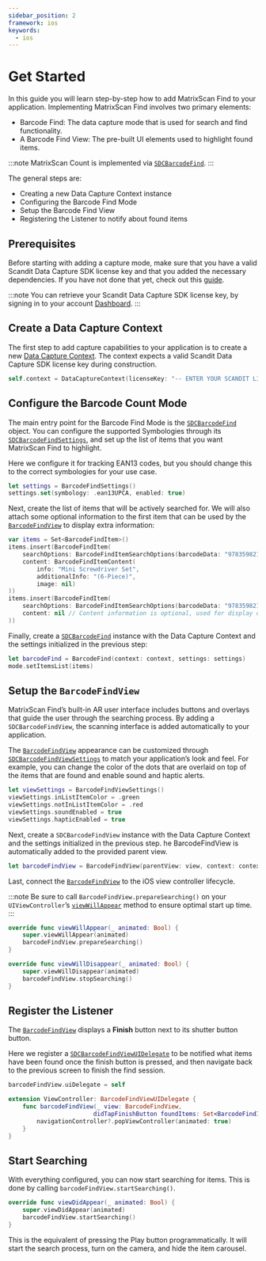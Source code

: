 ```yaml
---
sidebar_position: 2
framework: ios
keywords:
  - ios
---
```


# Get Started

In this guide you will learn step-by-step how to add MatrixScan Find to your application. Implementing MatrixScan Find involves two primary elements:

- Barcode Find: The data capture mode that is used for search and find functionality.
- A Barcode Find View: The pre-built UI elements used to highlight found items.

:::note
MatrixScan Count is implemented via [`SDCBarcodeFind`](https://docs.scandit.com/data-capture-sdk/ios/barcode-capture/api/barcode-find.html#class-scandit.datacapture.barcode.find.BarcodeFind).
:::

The general steps are:

- Creating a new Data Capture Context instance
- Configuring the Barcode Find Mode
- Setup the Barcode Find View
- Registering the Listener to notify about found items

## Prerequisites

Before starting with adding a capture mode, make sure that you have a valid Scandit Data Capture SDK license key and that you added the necessary dependencies. If you have not done that yet, check out this [guide](/sdks/ios/add-sdk.md).

:::note
You can retrieve your Scandit Data Capture SDK license key, by signing in to your account [Dashboard](https://ssl.scandit.com/dashboard/sign-in).
:::

## Create a Data Capture Context

The first step to add capture capabilities to your application is to create a new [Data Capture Context](https://docs.scandit.com/data-capture-sdk/ios/core/api/data-capture-context.html#class-scandit.datacapture.core.DataCaptureContext). The context expects a valid Scandit Data Capture SDK license key during construction.

```swift
self.context = DataCaptureContext(licenseKey: "-- ENTER YOUR SCANDIT LICENSE KEY HERE --")
```

## Configure the Barcode Count Mode

The main entry point for the Barcode Find Mode is the [`SDCBarcodeFind`](https://docs.scandit.com/data-capture-sdk/ios/barcode-capture/api/barcode-find.html#class-scandit.datacapture.barcode.find.BarcodeFind) object. You can configure the supported Symbologies through its [`SDCBarcodeFindSettings`](https://docs.scandit.com/data-capture-sdk/ios/barcode-capture/api/barcode-find-settings.html#class-scandit.datacapture.barcode.find.BarcodeFindSettings), and set up the list of items that you want MatrixScan Find to highlight.

Here we configure it for tracking EAN13 codes, but you should change this to the correct symbologies for your use case.

```swift
let settings = BarcodeFindSettings()
settings.set(symbology: .ean13UPCA, enabled: true)
```

Next, create the list of items that will be actively searched for. We will also attach some optional information to the first item that can be used by the [`BarcodeFindView`](https://docs.scandit.com/data-capture-sdk/ios/barcode-capture/api/ui/barcode-find-view.html#class-scandit.datacapture.barcode.find.ui.BarcodeFindView) to display extra information:

```swift
var items = Set<BarcodeFindItem>()
items.insert(BarcodeFindItem(
    searchOptions: BarcodeFindItemSearchOptions(barcodeData: "9783598215438"),
    content: BarcodeFindItemContent(
        info: "Mini Screwdriver Set",
        additionalInfo: "(6-Piece)",
        image: nil)
))
items.insert(BarcodeFindItem(
    searchOptions: BarcodeFindItemSearchOptions(barcodeData: "9783598215414"),
    content: nil // Content information is optional, used for display only
))
```

Finally, create a [`SDCBarcodeFind`](https://docs.scandit.com/data-capture-sdk/ios/barcode-capture/api/barcode-find.html#class-scandit.datacapture.barcode.find.BarcodeFind) instance with the Data Capture Context and the settings initialized in the previous step:

```swift
let barcodeFind = BarcodeFind(context: context, settings: settings)
mode.setItemsList(items)
```

## Setup the `BarcodeFindView`

MatrixScan Find’s built-in AR user interface includes buttons and overlays that guide the user through the searching process. By adding a `SDCBarcodeFindView`, the scanning interface is added automatically to your application.

The [`BarcodeFindView`](https://docs.scandit.com/data-capture-sdk/ios/barcode-capture/api/ui/barcode-find-view.html#class-scandit.datacapture.barcode.find.ui.BarcodeFindView) appearance can be customized through [`SDCBarcodeFindViewSettings`](https://docs.scandit.com/data-capture-sdk/ios/barcode-capture/api/ui/barcode-find-view-settings.html#class-scandit.datacapture.barcode.find.ui.BarcodeFindViewSettings) to match your application’s look and feel. For example, you can change the color of the dots that are overlaid on top of the items that are found and enable sound and haptic alerts.

```swift
let viewSettings = BarcodeFindViewSettings()
viewSettings.inListItemColor = .green
viewSettings.notInListItemColor = .red
viewSettings.soundEnabled = true
viewSettings.hapticEnabled = true
```

Next, create a `SDCBarcodeFindView` instance with the Data Capture Context and the settings initialized in the previous step. he BarcodeFindView is automatically added to the provided parent view.

```swift
let barcodeFindView = BarcodeFindView(parentView: view, context: context, barcodeFind: mode, settings: viewSettings)
```

Last, connect the [`BarcodeFindView`](https://docs.scandit.com/data-capture-sdk/ios/barcode-capture/api/ui/barcode-find-view.html#class-scandit.datacapture.barcode.find.ui.BarcodeFindView) to the iOS view controller lifecycle. 

:::note
Be sure to call `BarcodeFindView.prepareSearching()` on your `UIViewController`’s [`viewWillAppear`](https://developer.apple.com/documentation/uikit/uiviewcontroller/1621510-viewwillappear) method to ensure optimal start up time.
:::

```swift
override func viewWillAppear(_ animated: Bool) {
    super.viewWillAppear(animated)
    barcodeFindView.prepareSearching()
}

override func viewWillDisappear(_ animated: Bool) {
    super.viewWillDisappear(animated)
    barcodeFindView.stopSearching()
}
```

## Register the Listener

The [`BarcodeFindView`](https://docs.scandit.com/data-capture-sdk/ios/barcode-capture/api/ui/barcode-find-view.html#class-scandit.datacapture.barcode.find.ui.BarcodeFindView) displays a **Finish** button next to its shutter button button. 

Here we register a [`SDCBarcodeFindViewUIDelegate`](https://docs.scandit.com/data-capture-sdk/ios/barcode-capture/api/ui/barcode-find-view.html#interface-scandit.datacapture.barcode.find.ui.IBarcodeFindViewUiListener) to be notified what items have been found once the finish button is pressed, and then navigate back to the previous screen to finish the find session.

```swift
barcodeFindView.uiDelegate = self

extension ViewController: BarcodeFindViewUIDelegate {
    func barcodeFindView(_ view: BarcodeFindView,
                        didTapFinishButton foundItems: Set<BarcodeFindItem>) {
        navigationController?.popViewController(animated: true)
    }
}
```

## Start Searching

With everything configured, you can now start searching for items. This is done by calling `barcodeFindView.startSearching()`.

```swift
override func viewDidAppear(_ animated: Bool) {
    super.viewDidAppear(animated)
    barcodeFindView.startSearching()
}
```

This is the equivalent of pressing the Play button programmatically. It will start the search process, turn on the camera, and hide the item carousel.
